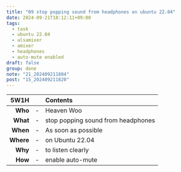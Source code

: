 ```yaml
---
title: "09 stop popping sound from headphones on ubuntu 22.04"
date: 2024-09-21T18:12:11+09:00
tags:
  - task
  - ubuntu 22.04
  - alsamixer
  - amixer
  - headphones
  - auto-mute enabled
draft: false
group: done
note: "21_202409211804"
post: "15_202409211820"
---
```


| 5W1H        |   | Contents                           |
| ----------: | - | :--------------------------------- |
| **Who**     | - | Heaven Woo                         |
| **What**    | - | stop popping sound from headphones |
| **When**    | - | As soon as possible                |
| **Where**   | - | on Ubuntu 22.04                    |
| **Why**     | - | to listen clearly                  |
| **How**     | - | enable auto-mute                   |
